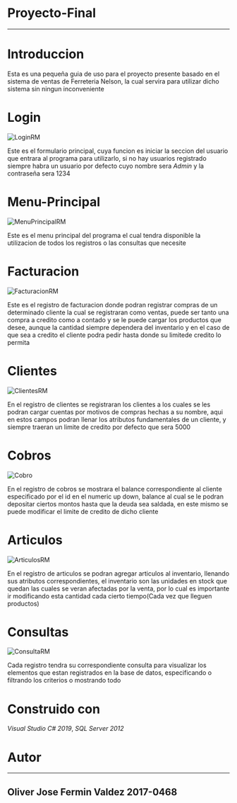 # Proyecto-Final
------------------------------------------------------
# Introduccion
Esta es una pequeña guia de uso para el proyecto presente basado en el sistema de ventas de Ferreteria Nelson, la cual servira para utilizar dicho sistema sin ningun inconveniente

# Login
![LoginRM](https://user-images.githubusercontent.com/54710498/69558770-33a5f980-0f7f-11ea-800a-127863ee3bdd.PNG)

Este es el formulario principal, cuya funcion es iniciar la seccion del usuario que entrara al programa para utilizarlo, si no hay usuarios registrado siempre habra un usuario por defecto cuyo nombre sera *Admin* y la contraseña sera 1234

# Menu-Principal
![MenuPrincipalRM](https://user-images.githubusercontent.com/54710498/69561403-b466f480-0f83-11ea-97e1-287ecd0a397d.PNG)

Este es el menu principal del programa el cual tendra disponible la utilizacion de todos los registros o las consultas que necesite

# Facturacion
![FacturacionRM](https://user-images.githubusercontent.com/54710498/69559677-c6936380-0f80-11ea-803a-98608894f096.PNG)

Este es el registro de facturacion donde podran registrar compras de un determinado cliente la cual se registraran como ventas, puede ser tanto una compra a credito como a contado y se le puede cargar los productos que desee, aunque la cantidad siempre dependera del inventario y en el caso de que sea a credito el cliente podra pedir hasta donde su limitede credito lo permita

# Clientes
![ClientesRM](https://user-images.githubusercontent.com/54710498/69559675-c6936380-0f80-11ea-918f-176c51953f10.PNG)

En el registro de clientes se registraran los clientes a los cuales se les podran cargar cuentas por motivos de compras hechas a su nombre, aqui en estos campos podran llenar los atributos fundamentales de un cliente, y siempre traeran un limite de credito por defecto que sera 5000

# Cobros
![Cobro](https://user-images.githubusercontent.com/54710498/69559679-c72bfa00-0f80-11ea-9433-5016cedbc5fc.PNG)

En el registro de cobros se mostrara el balance correspondiente al cliente especificado por el id en el numeric up down, balance al cual se le podran depositar ciertos montos hasta que la deuda sea saldada, en este mismo se puede modificar el limite de credito de dicho cliente

# Articulos
![ArticulosRM](https://user-images.githubusercontent.com/54710498/69559674-c6936380-0f80-11ea-97af-e8fb436d1adb.PNG)

En el registro de articulos se podran agregar articulos al inventario, llenando sus atributos correspondientes, el inventario son las unidades en stock que quedan las cuales se veran afectadas por la venta, por lo cual es importante ir modificando esta cantidad cada cierto tiempo(Cada vez que lleguen productos)

# Consultas
![ConsultaRM](https://user-images.githubusercontent.com/54710498/69559678-c72bfa00-0f80-11ea-94b2-e50668641fab.PNG)

Cada registro tendra su correspondiente consulta para visualizar los elementos que estan registrados en la base de datos, especificando o filtrando los criterios o mostrando todo

# Construido con

*Visual Studio C# 2019*,
*SQL Server 2012*

# Autor
----------------------------
Oliver Jose Fermin Valdez 2017-0468
----------------------------
